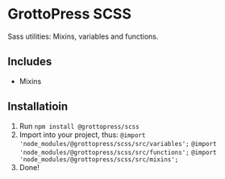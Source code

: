 # GrottoPress SCSS

Sass utilities: Mixins, variables and functions.

## Includes

- Mixins

## Installatioin

1. Run `npm install @grottopress/scss`
1. Import into your project, thus: 
    `@import 'node_modules/@grottopress/scss/src/variables';`
    `@import 'node_modules/@grottopress/scss/src/functions';`
    `@import 'node_modules/@grottopress/scss/src/mixins';`
1. Done!
